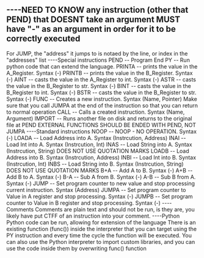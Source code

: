 ----NEED TO KNOW
any instruction (other that PEND) that DOESNT take an argument MUST have "-" as an argument
in order for it to be correctly executed
--
For JUMP, the "address" it jumps to is notaed by the line, or index in the "addresses" list
----Special instructions
PEND -- Program End
PY -- Run python code that can extend the language.
PRINTA -- prints the value in the A_Register. Syntax (-)
PRINTB -- prints the value in the B_Register. Syntax (-)
AINT -- casts the value in the A_Register to int. Syntax (-)
ASTR -- casts the value in the B_Register to str. Syntax (-)
BINT -- casts the value in the B_Register to int. Syntax (-)
BSTR -- casts the value in the B_Register to str. Syntax (-)
FUNC -- Creates a new instruction. Syntax (Name, Pointer)
Make sure that you call JUMPA at the end of the instruction so that you can return to normal
operation
CALL -- Calls a created instruction. Syntax (Name, Argument)
IMPORT -- Runs another file on disk and returns to the original file at PEND
EXTERNAL FUNCTIONS SHOULD BE ENDED WITH PEND, NOT JUMPA 
----Standard instructions
NOOP -- NOOP - NO OPERATION. Syntax (-)
LOADA -- Load Address into A. Syntax (Instrcution, Address)
INAI -- Load Int into A. Syntax (Instrcution, Int)
INAS -- Load String into A. Syntax (Instrcution, String) DOES NOT USE QUOTATION MARKS
LOADB -- Load Address into B. Syntax (Instrcution, Address)
INBI -- Load Int into B. Syntax (Instrcution, Int)
INBS -- Load String into B. Syntax (Instrcution, String) DOES NOT USE QUOTATION MARKS
B+A -- Add A to B. Syntax (-)
A+B -- Add B to A. Syntax (-)
B-A -- Sub A from B. Syntax (-)
A-B -- Sub B from A. Syntax (-)
JUMP -- Set program counter to new value and stop processing current instruction. Syntax (Address)
JUMPA -- Set program counter to Value in A register and stop processing. Syntax (-)
JUMPB -- Set program counter to Value in B register and stop processing. Syntax (-)
----Comments
Comments are plain text and should not be run, is they are, you likely have put CTFF of an
instruction into your comment.
----Python
Python code can be run, allowing for extension of the language
There is an existing function (func()) inside the interpreter that you can target using the
PY instruction and every time the cycle the function will be executed.
You can also use the Python interpreter to import custom libraries, and you can
use the code inside them by overwriting func() function